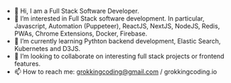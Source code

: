 - 👋 Hi, I am a Full Stack Software Developer. 
- 👀 I’m interested in Full Stack software development. In particular, Javascript, Automation (Puppeteer), ReactJS, NextJS, NodeJS, Redis, PWAs, Chrome Extensions, Docker, Firebase.
- 🌱 I’m currently learning Pythton backend development, Elastic Search, Kubernetes and D3JS. 
- 💞️ I’m looking to collaborate on interesting full stack projects or frontend features.
- 📫 How to reach me: grokkingcoding@gmail.com / grokkingcoding.io

<!---
grokkingcoding/grokkingcoding is a ✨ special ✨ repository because its `README.md` (this file) appears on your GitHub profile.
You can click the Preview link to take a look at your changes.
--->
